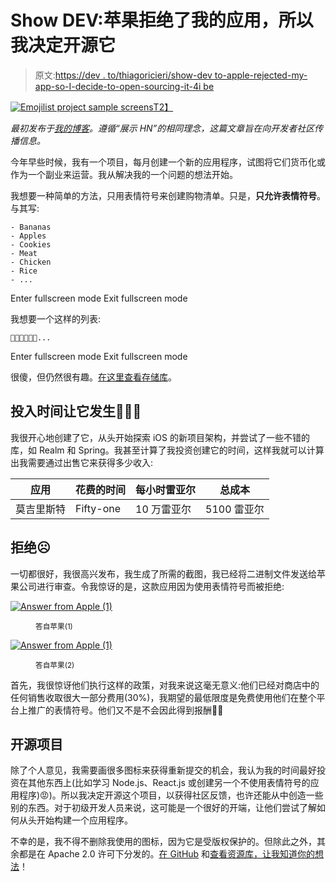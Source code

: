 # Show DEV:苹果拒绝了我的应用，所以我决定开源它

> 原文:[https://dev . to/thiagoricieri/show-dev to-apple-rejected-my-app-so-I-decide-to-open-sourcing-it-4i be](https://dev.to/thiagoricieri/show-devto-apple-rejected-my-app-so-i-decided-to-open-sourcing-it-4ibe)

[![Emojilist project sample screens](../Images/dcf0f42522f8b2cbbd4bfcae5456fc13.png)T2】](https://res.cloudinary.com/practicaldev/image/fetch/s--IjJtBJaO--/c_limit%2Cf_auto%2Cfl_progressive%2Cq_auto%2Cw_880/https://thiago.ricieri.com/assets/posts/2018/mojilist-screens.jpg)

*最初发布于[我的博客](https://thiago.ricieri.com/open-sourcing-my-latest-ios-app)。遵循“展示 HN”的相同理念，这篇文章旨在向开发者社区传播信息。*

今年早些时候，我有一个项目，每月创建一个新的应用程序，试图将它们货币化或作为一个副业来运营。我从解决我的一个问题的想法开始。

我想要一种简单的方法，只用表情符号来创建购物清单。只是，**只允许表情符号**。与其写:

```
- Bananas
- Apples
- Cookies
- Meat
- Chicken
- Rice
- ... 
```

Enter fullscreen mode Exit fullscreen mode

我想要一个这样的列表:

```
🍌🍎🍖🍪🍚🍗... 
```

Enter fullscreen mode Exit fullscreen mode

很傻，但仍然很有趣。[在这里查看存储库](http://github.com/thiagoricieri/Mojilist)。

## 投入时间让它发生👨🏻‍💻

我很开心地创建了它，从头开始探索 iOS 的新项目架构，并尝试了一些不错的库，如 Realm 和 Spring。我甚至计算了我投资创建它的时间，这样我就可以计算出我需要通过出售它来获得多少收入:

| 应用 | 花费的时间 | 每小时雷亚尔 | 总成本 |
| --- | --- | --- | --- |
| 莫吉里斯特 | Fifty-one | 10 万雷亚尔 | 5100 雷亚尔 |

## 拒绝☹️

一切都很好，我很高兴发布，我生成了所需的截图，我已经将二进制文件发送给苹果公司进行审查。令我惊讶的是，这款应用因为使用表情符号而被拒绝:

[![Answer from Apple (1)](../Images/e7974e398e2e340604fe5d8794053887.png)](https://res.cloudinary.com/practicaldev/image/fetch/s--7v_iKop6--/c_limit%2Cf_auto%2Cfl_progressive%2Cq_auto%2Cw_880/https://thiago.ricieri.com/assets/posts/2018/apple-answer1.png) 

<figure>

<figcaption>
<small>答自苹果(1)</small>
</figcaption>

</figure>

[![Answer from Apple (1)](../Images/513a9d66c281f01f6c3bb2fba775d74e.png)](https://res.cloudinary.com/practicaldev/image/fetch/s--bEmuhdDR--/c_limit%2Cf_auto%2Cfl_progressive%2Cq_auto%2Cw_880/https://thiago.ricieri.com/assets/posts/2018/apple-answer2.png) 

<figure>

<figcaption>
<small>答自苹果(2)</small>
</figcaption>

</figure>

首先，我很惊讶他们执行这样的政策，对我来说这毫无意义:他们已经对商店中的任何销售收取很大一部分费用(30%)，我期望的最低限度是免费使用他们在整个平台上推广的表情符号。他们又不是不会因此得到报酬🤷‍♂️

## 开源项目

除了个人意见，我需要画很多图标来获得重新提交的机会，我认为我的时间最好投资在其他东西上(比如学习 Node.js、React.js 或创建另一个不使用表情符号的应用程序)😡)。所以我决定开源这个项目，以获得社区反馈，也许还能从中创造一些别的东西。对于初级开发人员来说，这可能是一个很好的开端，让他们尝试了解如何从头开始构建一个应用程序。

不幸的是，我不得不删除我使用的图标，因为它是受版权保护的。但除此之外，其余都是在 Apache 2.0 许可下分发的。[在 GitHub](http://github.com/thiagoricieri/Mojilist) 和[查看资源库，让我知道你的想法](https://twitter.com/thiagoricieri)！